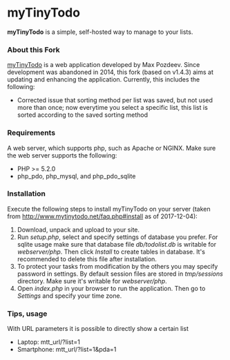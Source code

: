 # myTinyTodo
__myTinyTodo__ is a simple, self-hosted way to manage to your lists.

### About this Fork
[myTinyTodo](http://www.mytinytodo.net/) is a web application developed by Max Pozdeev. Since development was abandoned in 2014, this fork (based on v1.4.3) aims at updating and enhancing the application. Currently, this includes the following:

- Corrected issue that sorting method per list was saved, but not used more than once; now everytime you select a specific list, this list is sorted according to the saved sorting method

### Requirements
A web server, which supports php, such as Apache or NGINX. Make sure the web server supports the following:

- PHP >= 5.2.0
- php_pdo, php_mysql, and php_pdo_sqlite

### Installation
Execute the following steps to install myTinyTodo on your server (taken from http://www.mytinytodo.net/faq.php#install as of 2017-12-04):

1. Download, unpack and upload to your site.
2. Run _setup.php_, select and specify settings of database you prefer. For sqlite usage make sure that database file _db/todolist.db_ is writable for _webserver/php_. Then click _Install_ to create tables in database. It's recommended to delete this file after installation.
3. To protect your tasks from modification by the others you may specify password in settings. By default session files are stored in _tmp/sessions_ directory. Make sure it's writable for _webserver/php_.
4. Open _index.php_ in your browser to run the application. Then go to _Settings_ and specify your time zone.

### Tips, usage
With URL parameters it is possible to directly show a certain list 
- Laptop: mtt_url/?list=1
- Smartphone: mtt_url/?list=1&pda=1

